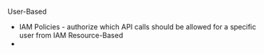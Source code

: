 User-Based
- IAM Policies - authorize which API calls should be allowed for a specific user from IAM
Resource-Based
- 